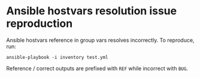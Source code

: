 # Ansible hostvars resolution issue reproduction

Ansible hostvars reference in group vars resolves incorrectly. To reproduce, run:

```shell
ansible-playbook -i inventory test.yml
```

Reference / correct outputs are prefixed with `REF` while incorrect with `BUG`.
